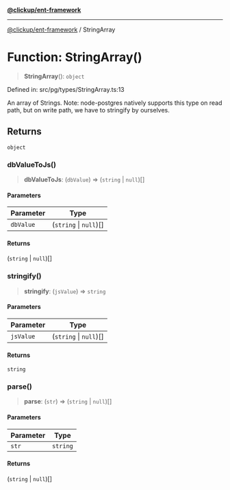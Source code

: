 [**@clickup/ent-framework**](../README.md)

***

[@clickup/ent-framework](../globals.md) / StringArray

# Function: StringArray()

> **StringArray**(): `object`

Defined in: src/pg/types/StringArray.ts:13

An array of Strings. Note: node-postgres natively supports this type on read
path, but on write path, we have to stringify by ourselves.

## Returns

`object`

### dbValueToJs()

> **dbValueToJs**: (`dbValue`) => (`string` \| `null`)[]

#### Parameters

| Parameter | Type |
| ------ | ------ |
| `dbValue` | (`string` \| `null`)[] |

#### Returns

(`string` \| `null`)[]

### stringify()

> **stringify**: (`jsValue`) => `string`

#### Parameters

| Parameter | Type |
| ------ | ------ |
| `jsValue` | (`string` \| `null`)[] |

#### Returns

`string`

### parse()

> **parse**: (`str`) => (`string` \| `null`)[]

#### Parameters

| Parameter | Type |
| ------ | ------ |
| `str` | `string` |

#### Returns

(`string` \| `null`)[]
